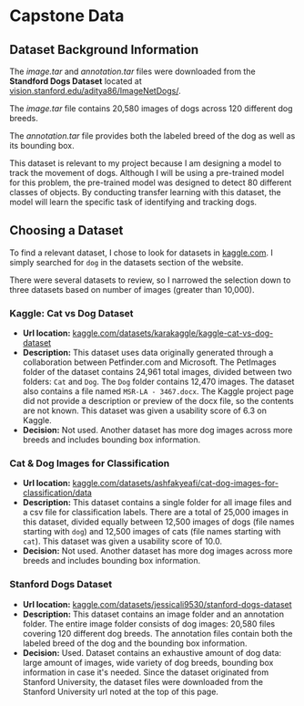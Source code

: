 # Capstone Data

## Dataset Background Information

The *image.tar* and *annotation.tar* files were downloaded from the **Standford Dogs Dataset** located at [vision.stanford.edu/aditya86/ImageNetDogs/](http://vision.stanford.edu/aditya86/ImageNetDogs/).

The *image.tar* file contains 20,580 images of dogs across 120 different dog breeds. 

The *annotation.tar* file provides both the labeled breed of the dog as well as its bounding box.

This dataset is relevant to my project because I am designing a model to track the movement of dogs. Although I will be using a pre-trained model for this problem, the pre-trained model was designed to detect 80 different classes of objects. By conducting transfer learning with this dataset, the model will learn the specific task of identifying and tracking dogs.

## Choosing a Dataset

To find a relevant dataset, I chose to look for datasets in [kaggle.com](kaggle.com). I simply searched for `dog` in the datasets section of the website.

There were several datasets to review, so I narrowed the selection down to three datasets based on number of images (greater than 10,000).

### Kaggle: Cat vs Dog Dataset
* **Url location:** [kaggle.com/datasets/karakaggle/kaggle-cat-vs-dog-dataset](https://www.kaggle.com/datasets/karakaggle/kaggle-cat-vs-dog-dataset)
* **Description:** This dataset uses data originally generated through a collaboration between Petfinder.com and Microsoft. The PetImages folder of the dataset contains 24,961 total images, divided between two folders: `Cat` and `Dog`. The `Dog` folder contains 12,470 images. The dataset also contains a file named `MSR-LA - 3467.docx`. The Kaggle project page did not provide a description or preview of the docx file, so the contents are not known. This dataset was given a usability score of 6.3 on Kaggle.
* **Decision:** Not used. Another dataset has more dog images across more breeds and includes bounding box information. 

### Cat & Dog Images for Classification
* **Url location:** [kaggle.com/datasets/ashfakyeafi/cat-dog-images-for-classification/data](https://www.kaggle.com/datasets/ashfakyeafi/cat-dog-images-for-classification/data)
* **Description:** This dataset contains a single folder for all image files and a csv file for classification labels. There are a total of 25,000 images in this dataset, divided equally between 12,500 images of dogs (file names starting with `dog`) and 12,500 images of cats (file names starting with `cat`). This dataset was given a usability score of 10.0.
* **Decision:** Not used. Another dataset has more dog images across more breeds and includes bounding box information.

### Stanford Dogs Dataset
* **Url location:** [kaggle.com/datasets/jessicali9530/stanford-dogs-dataset](https://www.kaggle.com/datasets/jessicali9530/stanford-dogs-dataset)
* **Description:** This dataset contains an image folder and an annotation folder. The entire image folder consists of dog images: 20,580 files covering 120 different dog breeds. The annotation files contain both the labeled breed of the dog and the bounding box information.
* **Decision:** Used. Dataset contains an exhaustive amount of dog data: large amount of images, wide variety of dog breeds, bounding box information in case it's needed. Since the dataset originated from Stanford University, the dataset files were downloaded from the Stanford University url noted at the top of this page.
